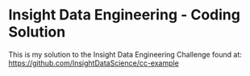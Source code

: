 Insight Data Engineering - Coding Solution
===========================================================

This is my solution to the Insight Data Engineering Challenge found at: https://github.com/InsightDataScience/cc-example
